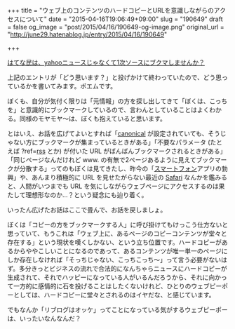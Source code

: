 +++
title = "ウェブ上のコンテンツのハードコピーとURLを意識しながらのアクセスについて"
date = "2015-04-16T19:06:49+09:00"
slug = "190649"
draft = false
og_image = "post/2015/04/16/190649-og-image.png"
original_url = "http://june29.hatenablog.jp/entry/2015/04/16/190649"

+++

<p><a href="http://anond.hatelabo.jp/20150415113635" title="最近はてなのピックアップにyahooニュースが並ぶことが多い気がする。twitterやfacebookなら仕方ないけど、ここははてなだよね？クリエイターとかコン…">はてな民は、yahooニュースじゃなくて1次ソースにブクマしませんか？</a></p>
<p>上記のエントリが「どう思います？」と投げかけて終わっていたので、どう思っているかを書いてみます。ポエムです。</p>
<p>ぼくも、自分が気付く限りは「元情報」の方を探し出してきて「ぼくは、こっちを」と意識的にブックマークしているので、言わんとしていることはよくわかる。同様のモヤモヤ〜は、ぼくも抱えていると思います。</p>
<p>とはいえ、お話を広げてよいとすれば「<a class="keyword" href="http://d.hatena.ne.jp/keyword/canonical">canonical</a> が設定されていても、そうじゃない方にブックマークが集まっているときがある」「不要なパラメータ (たとえば ?ref=<a class="keyword" href="http://d.hatena.ne.jp/keyword/rss">rss</a> とか) が付いた URL がばんばんブックマークされるときがある」「同じページなんだけれど www. の有無で2ページあるように見えてブックマークが分散する」ってのもぼくは見てきたし、昨今の「<a class="keyword" href="http://d.hatena.ne.jp/keyword/%A5%B9%A5%DE%A1%BC%A5%C8%A5%D5%A5%A9%A5%F3">スマートフォン</a>アプリの勃興」や、あんまり積極的に URL を見せたがらない最近の <a class="keyword" href="http://d.hatena.ne.jp/keyword/Safari">Safari</a> なんかを鑑みると、人間がいつまでも URL を気にしながらウェブページにアクセスするのは果たして理想形なのか…？という疑念にも辿り着く。</p>
<p>いったん広げたお話はここで畳んで、お話を戻しましょ。</p>
<p>ぼくは「コピーの方をブックマークする人」に呼び掛けてもけっこう仕方ないと思っていて、もうこれは「ウェブ上に、あるページのコピーコンテンツが堂々と存在する」という現状を嘆くしかない、という立ち位置です。ハードコピーがあるからややこしいことになるのであって、あるコンテンツが唯一単一のページにしか存在しなければ「そっちじゃない、こっちこっち〜」って言う必要がないはず。多分きっとビジネスの流れで合法的になんちゃらニュースにハードコピーが生成されて、それでハッピーになっている人がいるんだろうから、それに向かって一方的に感情的に石を投げることはしたくないけれど、ひとりのウェブピーポーとしては、ハードコピーに堂々とされるのはイヤだな、と感じています。</p>
<p>でもなんか「リブログはオッケ」ってことになっている気がするウェブピーポーは、いったいなんなんだ？</p>